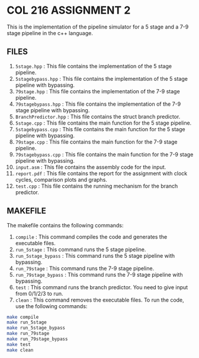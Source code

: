 # COL 216 ASSIGNMENT 2

This is the implementation of the pipeline simulator for a 5 stage and a 7-9 stage pipeline in the c++ language.

## FILES

1. `5stage.hpp` : This file contains the implementation of the 5 stage pipeline.
2. `5stagebypass.hpp` : This file contains the implementation of the 5 stage pipeline with bypassing.
3. `79stage.hpp` : This file contains the implementation of the 7-9 stage pipeline.
4. `79stagebypass.hpp` : This file contains the implementation of the 7-9 stage pipeline with bypassing.
5. `BranchPredictor.hpp` : This file contains the struct branch predictor.
6. `5stage.cpp` : This file contains the main function for the 5 stage pipeline.
7. `5stagebypass.cpp` : This file contains the main function for the 5 stage pipeline with bypassing.
8. `79stage.cpp` : This file contains the main function for the 7-9 stage pipeline.
9. `79stagebypass.cpp` : This file contains the main function for the 7-9 stage pipeline with bypassing.
10. `input.asm` : This file contains the assembly code for the input.
11. `report.pdf` : This file contains the report for the assignment with clock cycles, comparison plots and graphs.
12. `test.cpp` : This file contains the running mechanism for the branch predictor.

## MAKEFILE
The makefile contains the following commands:
1. `compile` : This command compiles the code and generates the executable files.
2. `run_5stage` : This command runs the 5 stage pipeline.
3. `run_5stage_bypass` : This command runs the 5 stage pipeline with bypassing.
4. `run_79stage` : This command runs the 7-9 stage pipeline.
5. `run_79stage_bypass` : This command runs the 7-9 stage pipeline with bypassing.
6. `test` : This command runs the branch predictor. You need to give input from 0/1/2/3 to run. 
7. `clean` : This command removes the executable files.
To run the code, use the following commands:
```bash
make compile
make run_5stage
make run_5stage_bypass
make run_79stage
make run_79stage_bypass
make test
make clean
```